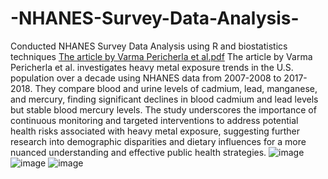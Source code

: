 # -NHANES-Survey-Data-Analysis-
Conducted NHANES Survey Data Analysis using R and biostatistics techniques
[The article by Varma Pericherla et al.pdf](https://github.com/VARMA-ANANTH/-NHANES-Survey-Data-Analysis-/files/14646249/The.article.by.Varma.Pericherla.et.al.pdf)
The article by Varma Pericherla et al. investigates heavy metal exposure trends in the U.S. population over a decade using NHANES data from 2007-2008 to 2017-2018. They compare blood and urine levels of cadmium, lead, manganese, and mercury, finding significant declines in blood cadmium and lead levels but stable blood mercury levels. The study underscores the importance of continuous monitoring and targeted interventions to address potential health risks associated with heavy metal exposure, suggesting further research into demographic disparities and dietary influences for a more nuanced understanding and effective public health strategies.
![image](https://github.com/VARMA-ANANTH/-NHANES-Survey-Data-Analysis-/assets/131928382/f61d3b20-6a41-4889-8bbb-2578ef10d885)
![image](https://github.com/VARMA-ANANTH/-NHANES-Survey-Data-Analysis-/assets/131928382/384f0f88-1168-4979-8d68-552e0dda8b91)
![image](https://github.com/VARMA-ANANTH/-NHANES-Survey-Data-Analysis-/assets/131928382/1c13187b-80ac-4ee9-aef8-400058339613)
